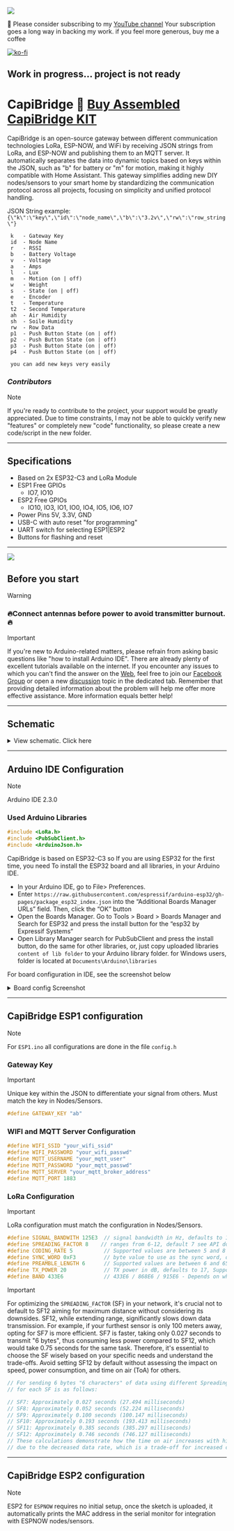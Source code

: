 <img src="https://raw.githubusercontent.com/PricelessToolkit/CapiBridge/main/img/banner.jpg"/>

🤗 Please consider subscribing to my [YouTube channel](https://www.youtube.com/@PricelessToolkit/videos) Your subscription goes a long way in backing my work. if you feel more generous, buy me a coffee


[![ko-fi](https://ko-fi.com/img/githubbutton_sm.svg)](https://ko-fi.com/U6U2QLAF8)

## Work in progress... project is not ready

# CapiBridge 🛒 [Buy Assembled CapiBridge KIT](https://www.facebook.com/groups/pricelesstoolkit)
CapiBridge is an open-source gateway between different communication technologies LoRa, ESP-NOW, and WiFi by receiving JSON strings from LoRa, and ESP-NOW and publishing them to an MQTT server. It automatically separates the data into dynamic topics based on keys within the JSON, such as "b" for battery or "m" for motion, making it highly compatible with Home Assistant. This gateway simplifies adding new DIY nodes/sensors to your smart home by standardizing the communication protocol across all projects, focusing on simplicity and unified protocol handling.

JSON String example: `{\"k\":\"key\",\"id\":\"node_name\",\"b\":\"3.2v\",\"rw\":\"row_string\"}`

```
 k   - Gateway Key
 id  - Node Name
 r   - RSSI
 b   - Battery Voltage
 v   - Voltage
 a   - Amps
 l   - Lux
 m   - Motion (on | off)
 w   - Weight
 s   - State (on | off)
 e   - Encoder
 t   - Temperature
 t2  - Second Temperature
 ah  - Air Humidity
 sh  - Soile Humidity
 rw  - Row Data
 p1  - Push Button State (on | off)
 p2  - Push Button State (on | off)
 p3  - Push Button State (on | off)
 p4  - Push Button State (on | off)

 you can add new keys very easily
```



### _Contributors_

> [!NOTE]
>  If you're ready to contribute to the project, your support would be greatly appreciated. Due to time constraints, I may not be able to quickly verify new "features" or completely new "code" functionality, so please create a new code/script in the new folder.

____________


## Specifications
- Based on 2x ESP32-C3 and LoRa Module
- ESP1 Free GPIOs
  - IO7, IO10
- ESP2 Free GPIOs
  - IO10, IO3, IO1, IO0, IO4, IO5, IO6, IO7
- Power Pins 5V, 3.3V, GND
- USB-C with auto reset "for programming"
- UART switch for selecting ESP1|ESP2
- Buttons for flashing and reset

____________

<img src="https://raw.githubusercontent.com/PricelessToolkit/CapiBridge/main/img/3D_open3.JPG"/>

## Before you start

> [!WARNING]
> ### 🔥Connect antennas before power to avoid transmitter burnout.🔥

> [!IMPORTANT]
> If you're new to Arduino-related matters, please refrain from asking basic questions like "how to install Arduino IDE". There are already plenty of excellent tutorials available on the internet. If you encounter any issues to which you can't find the answer on the [Web](https://www.google.com/), feel free to join our [Facebook Group](https://www.facebook.com/groups/pricelesstoolkit) or open a new [discussion](https://github.com/PricelessToolkit/CapiBridge/discussions) topic in the dedicated tab. Remember that providing detailed information about the problem will help me offer more effective assistance. More information equals better help!


____________

## Schematic
<details>
  <summary>View schematic. Click here</summary>
<img src="https://raw.githubusercontent.com/PricelessToolkit/CapiBridge/main/PCB/capibridge_schematic.jpg"/>
</details>

____________

## Arduino IDE Configuration

> [!NOTE]
> Arduino IDE 2.3.0

### Used Arduino Libraries
```c
#include <LoRa.h>
#include <PubSubClient.h>
#include <ArduinoJson.h>
```

CapiBridge is based on ESP32-C3 so If you are using ESP32 for the first time, you need To install the ESP32 board and all libraries, in your Arduino IDE.
- In your Arduino IDE, go to File> Preferences.
- Enter `https://raw.githubusercontent.com/espressif/arduino-esp32/gh-pages/package_esp32_index.json` into the “Additional Boards Manager URLs” field. Then, click the “OK” button
- Open the Boards Manager. Go to Tools > Board > Boards Manager and Search for ESP32 and press the install button for the “esp32 by Expressif Systems“
- Open Library Manager search for PubSubClient and press the install button, do the same for other libraries, or, just copy uploaded libraries `content of lib folder` to your Arduino library folder. for Windows users, folder is located at `Documents\Arduino\libraries`


For board configuration in IDE, see the screenshot below
<details>
  <summary>Board config Screenshot</summary>
<img src="https://raw.githubusercontent.com/PricelessToolkit/CapiBridge/main/img/board_config.jpg"/>
</details>

____________






## CapiBridge ESP1 configuration

> [!NOTE]
> For `ESP1.ino`
> all configurations are done in the file `config.h`


### Gateway Key

> [!IMPORTANT]
> Unique key within the JSON to differentiate your signal from others. Must match the key in Nodes/Sensors.

```c
#define GATEWAY_KEY "ab"
```



### WIFI and MQTT Server Configuration
```c
#define WIFI_SSID "your_wifi_ssid"
#define WIFI_PASSWORD "your_wifi_passwd"
#define MQTT_USERNAME "your_mqtt_user"
#define MQTT_PASSWORD "your_mqtt_passwd"
#define MQTT_SERVER "your_mqtt_broker_address"
#define MQTT_PORT 1883
```
### LoRa Configuration

> [!IMPORTANT]
> LoRa configuration must match the configuration in Nodes/Sensors.

```c
#define SIGNAL_BANDWITH 125E3  // signal bandwidth in Hz, defaults to 125E3
#define SPREADING_FACTOR 8    // ranges from 6-12, default 7 see API docs
#define CODING_RATE 5          // Supported values are between 5 and 8
#define SYNC_WORD 0xF3         // byte value to use as the sync word, defaults to 0x12
#define PREAMBLE_LENGTH 6      // Supported values are between 6 and 65535.
#define TX_POWER 20            // TX power in dB, defaults to 17, Supported values are 2 to 20
#define BAND 433E6             // 433E6 / 868E6 / 915E6 - Depends on what board you bought.
```

> [!IMPORTANT]
> For optimizing the `SPREADING_FACTOR` (SF) in your network, it's crucial not to default to SF12 aiming for maximum distance without considering its downsides. SF12, while extending range, significantly slows down data transmission. For example, if your furthest sensor is only 100 meters away, opting for SF7 is more efficient. SF7 is faster, taking only 0.027 seconds to transmit "6 bytes", thus consuming less power compared to SF12, which would take 0.75 seconds for the same task. Therefore, it's essential to choose the SF wisely based on your specific needs and understand the trade-offs. Avoid setting SF12 by default without assessing the impact on speed, power consumption, and time on air (ToA) for others.
```c
// For sending 6 bytes "6 characters" of data using different Spreading Factors (SF), the estimated time on air (ToA)
// for each SF is as follows:

// SF7: Approximately 0.027 seconds (27.494 milliseconds)
// SF8: Approximately 0.052 seconds (52.224 milliseconds)
// SF9: Approximately 0.100 seconds (100.147 milliseconds)
// SF10: Approximately 0.193 seconds (193.413 milliseconds)
// SF11: Approximately 0.385 seconds (385.297 milliseconds)
// SF12: Approximately 0.746 seconds (746.127 milliseconds)
// These calculations demonstrate how the time on air increases with higher Spreading Factors
// due to the decreased data rate, which is a trade-off for increased communication range and signal robustness.
```

____________

## CapiBridge ESP2 configuration
> [!NOTE]
> ESP2 for `ESPNOW` requires no initial setup, once the sketch is uploaded, it automatically prints the MAC address in the serial monitor for integration with ESPNOW nodes/sensors.



